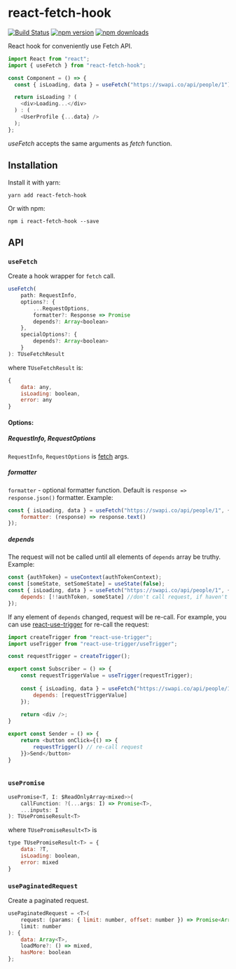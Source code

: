 # react-fetch-hook

[![Build Status](https://travis-ci.org/ilyalesik/react-fetch-hook.svg?branch=master)](https://travis-ci.org/ilyalesik/react-fetch-hook)
[![npm version](https://img.shields.io/npm/v/react-fetch-hook.svg)](https://www.npmjs.com/package/react-fetch-hook)
[![npm downloads](https://img.shields.io/npm/dt/react-fetch-hook.svg)](https://www.npmjs.com/package/react-fetch-hook)

React hook for conveniently use Fetch API.

```javascript
import React from "react";
import { useFetch } from "react-fetch-hook";

const Component = () => {
  const { isLoading, data } = useFetch("https://swapi.co/api/people/1");

  return isLoading ? (
    <div>Loading...</div>
  ) : (
    <UserProfile {...data} />
  );
};

```

*useFetch* accepts the same arguments as *fetch* function.

## Installation

Install it with yarn:

```
yarn add react-fetch-hook
```

Or with npm:

```
npm i react-fetch-hook --save
```

## API

### `useFetch`
Create a hook wrapper for `fetch` call. 
```javascript
useFetch(
    path: RequestInfo,
    options?: {
        ...RequestOptions,
        formatter?: Response => Promise
        depends?: Array<boolean>
    },
    specialOptions?: {
        depends?: Array<boolean>
    }
): TUseFetchResult
```
where `TUseFetchResult` is:
```javascript
{
    data: any,
    isLoading: boolean,
    error: any
}
```
#### Options:
##### RequestInfo, RequestOptions
 `RequestInfo`, `RequestOptions` is [fetch](https://developer.mozilla.org/en-US/docs/Web/API/Fetch_API/Using_Fetch) args.

##### formatter
`formatter` - optional formatter function. 
Default is `response => response.json()` formatter.
Example:
```javascript
const { isLoading, data } = useFetch("https://swapi.co/api/people/1", {
    formatter: (response) => response.text()
});

```

##### depends
The request will not be called until all elements of `depends` array be truthy. Example:

```javascript
const {authToken} = useContext(authTokenContext);
const [someState, setSomeState] = useState(false);
const { isLoading, data } = useFetch("https://swapi.co/api/people/1", {
    depends: [!!authToken, someState] //don't call request, if haven't authToken and someState: false
});

```

If any element of `depends` changed, request will be re-call. For example, you can use [react-use-trigger](https://github.com/ilyalesik/react-use-trigger) for re-call the request:
```javascript
import createTrigger from "react-use-trigger";
import useTrigger from "react-use-trigger/useTrigger";

const requestTrigger = createTrigger();

export const Subscriber = () => {  
    const requestTriggerValue = useTrigger(requestTrigger);
    
    const { isLoading, data } = useFetch("https://swapi.co/api/people/1", {
        depends: [requestTriggerValue]
    });
  
    return <div />;
}

export const Sender = () => { 
    return <button onClick={() => {
        requestTrigger() // re-call request
    }}>Send</button>
}



```

### `usePromise`
```javascript
usePromise<T, I: $ReadOnlyArray<mixed>>(
    callFunction: ?(...args: I) => Promise<T>,
    ...inputs: I
): TUsePromiseResult<T>
```
where `TUsePromiseResult<T>` is
```javascript
type TUsePromiseResult<T> = {
    data: ?T,
    isLoading: boolean,
    error: mixed
}
```

### `usePaginatedRequest`
Create a paginated request. 
```javascript
usePaginatedRequest = <T>(
    request: (params: { limit: number, offset: number }) => Promise<Array<T>>,
    limit: number
): {
    data: Array<T>,
    loadMore?: () => mixed,
    hasMore: boolean
};
```
